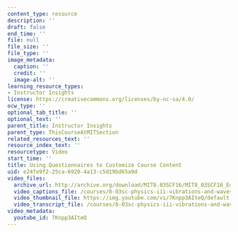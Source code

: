 ```yaml
---
content_type: resource
description: ''
draft: false
end_time: ''
file: null
file_size: ''
file_type: ''
image_metadata:
  caption: ''
  credit: ''
  image-alt: ''
learning_resource_types:
- Instructor Insights
license: https://creativecommons.org/licenses/by-nc-sa/4.0/
ocw_type: ''
optional_tab_title: ''
optional_text: ''
parent_title: Instructor Insights
parent_type: ThisCourseAtMITSection
related_resources_text: ''
resource_index_text: ''
resourcetype: Video
start_time: ''
title: Using Questionnaires to Customize Course Content
uid: e24fe9f2-25ca-6920-4a13-c5d19bd65a9d
video_files:
  archive_url: http://archive.org/download/MIT8.03SCF16/MIT8_03SCF16_Educator08_Questionnaires_300k.mp4
  video_captions_file: /courses/8-03sc-physics-iii-vibrations-and-waves-fall-2016/98134762160e52228b24db10a86e4e12_7Knpp3AIteQ.vtt
  video_thumbnail_file: https://img.youtube.com/vi/7Knpp3AIteQ/default.jpg
  video_transcript_file: /courses/8-03sc-physics-iii-vibrations-and-waves-fall-2016/eb866fdc7a4625cd10ed9bee8ebde45c_7Knpp3AIteQ.pdf
video_metadata:
  youtube_id: 7Knpp3AIteQ
---
```

